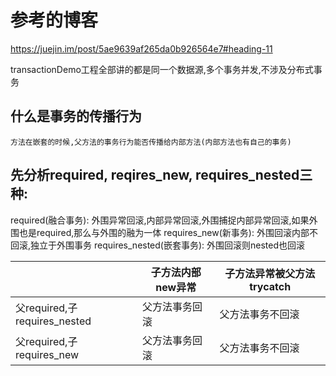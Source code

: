 # 参考的博客
https://juejin.im/post/5ae9639af265da0b926564e7#heading-11

transactionDemo工程全部讲的都是同一个数据源,多个事务并发,不涉及分布式事务

## 什么是事务的传播行为
    方法在嵌套的时候,父方法的事务行为能否传播给内部方法(内部方法也有自己的事务)
## 先分析required, reqires_new, requires_nested三种:
required(融合事务): 外围异常回滚,内部异常回滚,外围捕捉内部异常回滚,如果外围也是required,那么与外围的融为一体
requires_new(新事务): 外围回滚内部不回滚,独立于外围事务
requires_nested(嵌套事务): 外围回滚则nested也回滚

|     | 子方法内部new异常  | 子方法异常被父方法trycatch    |
| --- |         ---       | ---                         |
| 父required,子requires_nested |  父方法事务回滚 | 父方法事务不回滚  |
| 父required,子requires_new | 父方法事务回滚| 父方法事务不回滚 |